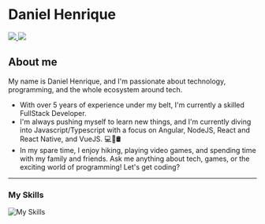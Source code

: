 # Daniel Henrique

<a href="https://www.linkedin.com/in/medanielsantos">
 <img src="https://img.shields.io/badge/Linkedin-blue?style=flat-square&logo=Linkedin" />
</a>

<a href="mailto:me@danielsantos.me">
 <img src="https://img.shields.io/badge/-Email-c14438?style=flat-square&logo=Gmail&logoColor=white" />
</a>

## About me 

My name is Daniel Henrique, and I'm passionate about technology, programming, and the whole ecosystem around tech. 
- With over 5 years of experience under my belt, I'm currently a skilled FullStack Developer.
- I'm always pushing myself to learn new things, and I'm currently diving into Javascript/Typescript with a focus on Angular, NodeJS, React and React Native, and VueJS. 💻📱🛢
- In my spare time, I enjoy hiking, playing video games, and spending time with my family and friends. Ask me anything about tech, games, or the exciting world of programming! Let's get coding?
---
### My Skills

![My Skills](https://skillicons.dev/icons?i=php,laravel,nodejs,go,redis,mysql,postgres,angular,next)

